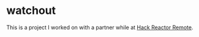 # watchout

This is a project I worked on with a partner while at [Hack Reactor Remote](http://www.hackreactor.com/remote/).
